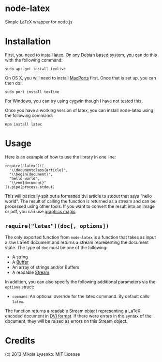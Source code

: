 node-latex
==========

Simple LaTeX wrapper for node.js

Installation
============

First, you need to install latex.  On any Debian based system, you can do this with the following command:

    sudo apt-get install texlive

On OS X, you will need to install [MacPorts](http://www.macports.org/) first.  Once that is set up, you can then do:

    sudo port install texlive
    
For Windows, you can try using cygwin though I have not tested this.

Once you have a working version of latex, you can install node-latex using the following command:

    npm install latex
    
Usage
=====

Here is an example of how to use the library in one line:

    require("latex")([
      "\\documentclass{article}",
      "\\begin{document}",
      "hello world",
      "\\end{document}"
    ]).pipe(process.stdout)

This will basically spit out a formatted dvi article to stdout that says "hello world".  The result of calling the function is returned as a stream and can be processed using other tools.  If you want to convert the result into an image or pdf, you can use [graphics magic](http://aheckmann.github.com/gm/).

`require("latex")(doc[, options])`
----------------------------------
The only exported function from `node-latex` is a function that takes as input a raw LaTeX document and returns a stream representing the document state. The type of `doc` must be one of the following:

* A string
* A [Buffer](http://nodejs.org/api/buffer.html)
* An array of strings and/or Buffers
* A readable [Stream](http://nodejs.org/api/stream.html)

In addition, you can also specify the following additional parameters via the `options` struct:

* `command`: An optional override for the latex command.  By default calls `latex`.

The function returns a readable Stream object representing a LaTeX encoded document in [DVI format](http://en.wikipedia.org/wiki/Device_independent_file_format).  If there were errors in the syntax of the document, they will be raised as errors on this Stream object.

Credits
=======
(c) 2013 Mikola Lysenko.  MIT License
